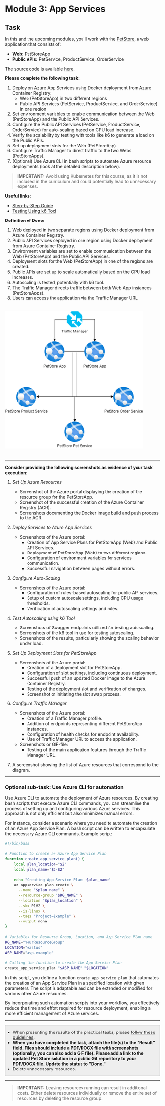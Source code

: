 # Module 3: App Services

## Task

In this and the upcoming modules, you'll work with the [PetStore](../../../README.md), a web application that consists of:

- **Web:** PetStoreApp
- **Public APIs:** PetService, ProductService, OrderService

The source code is available [here](../../../petstore).

**Please complete the following task:**

1. Deploy on Azure App Services using Docker deployment from Azure Container Registry:
   - Web (PetStoreApp) in two different regions
   - Public API Services (PetService, ProductService, and OrderService) in one region
2. Set environment variables to enable communication between the Web (PetStoreApp) and the Public API Services.
3. Configure the Public API Services (PetService, ProductService, OrderService) for auto-scaling based on CPU load increase.
4. Verify the scalability by testing with tools like k6 to generate a load on the Public APIs.
5. Set up deployment slots for the Web (PetStoreApp).
6. Configure Traffic Manager to direct traffic to the two Webs (PetStoreApps).
7. (Optional) Use Azure CLI in bash scripts to automate Azure resource deployments (look at the detailed description below).

>**IMPORTANT:** Avoid using Kubernetes for this course, as it is not included in the curriculum and could potentially lead to unnecessary expenses.

**Useful links:**

- [Step-by-Step Guide](guides/step-by-step-guide/step-by-step-guide.md)
- [Testing Using k6 Tool](guides/using-k6/using-k6.md)

**Definition of Done:**

1. Web deployed in two separate regions using Docker deployment from Azure Container Registry.
2. Public API Services deployed in one region using Docker deployment from Azure Container Registry.
3. Environment variables are set to enable communication between the Web (PetStoreApp) and the Public API Services.
4. Deployment slots for the Web (PetStoreApp) in one of the regions are created.
5. Public APIs are set up to scale automatically based on the CPU load increases.
6. Autoscaling is tested, potentially with k6 tool.
7. The Traffic Manager directs traffic between both Web App instances (PetStoreApps).
8. Users can access the application via the Traffic Manager URL.

<img src="images/scheme.png" width="450" style="margin: 20px 0; display: inline-block;"/>

<hr>

**Consider providing the following screenshots as evidence of your task execution:**

1. *Set Up Azure Resources*
   - Screenshot of the Azure portal displaying the creation of the resource group for the PetStoreApp.
   - Screenshot of the successful creation of the Azure Container Registry (ACR).
   - Screenshots documenting the Docker image build and push process to the ACR.

2. *Deploy Services to Azure App Services*
   - Screenshots of the Azure portal:
      - Creation of App Service Plans for PetStoreApp (Web) and Public API Services.
      - Deployment of PetStoreApp (Web) to two different regions.
      - Configuration of environment variables for services communication.
      - Successful navigation between pages without errors.

3. *Configure Auto-Scaling*
   - Screenshots of the Azure portal:
      - Configuration of rules-based autoscaling for public API services.
      - Setup of custom autoscale settings, including CPU usage thresholds.
      - Verification of autoscaling settings and rules.

4. *Test Autoscaling using k6 Tool*
    - Screenshots of Swagger endpoints utilized for testing autoscaling.
    - Screenshots of the k6 tool in use for testing autoscaling.
    - Screenshots of the results, particularly showing the scaling behavior under load.

5. *Set Up Deployment Slots for PetStoreApp*
   - Screenshots of the Azure portal:
      - Creation of a deployment slot for PetStoreApp.
      - Configuration of slot settings, including continuous deployment.
      - Successful push of an updated Docker image to the Azure Container Registry.
      - Testing of the deployment slot and verification of changes.
      - Screenshot of initiating the slot swap process.

6. *Configure Traffic Manager*
   - Screenshots of the Azure portal:
      - Creation of a Traffic Manager profile.
      - Addition of endpoints representing different PetStoreApp instances.
      - Configuration of health checks for endpoint availability.
      - Use of Traffic Manager URL to access the application.
   - Screenshots or GIF-file:
      - Testing of the main application features through the Traffic Manager URL.

7. A screenshot showing the list of Azure resources that correspond to the diagram.

<hr>

### Optional sub-task: Use Azure CLI for automation

Use Azure CLI to automate the deployment of Azure resources. By creating bash scripts that execute Azure CLI commands, you can streamline the process of setting up and configuring various Azure services. This approach is not only efficient but also minimizes manual errors.

For instance, consider a scenario where you need to automate the creation of an Azure App Service Plan. A bash script can be written to encapsulate the necessary Azure CLI commands. Example script:

```bash
#!/bin/bash

# Function to create an Azure App Service Plan
function create_app_service_plan() {
    local plan_location="$2"
    local plan_name="$1-$2"

    echo "Creating App Service Plan: $plan_name"
    az appservice plan create \
      --name "$plan_name" \
      --resource-group "$RG_NAME" \
      --location "$plan_location" \
      --sku P1V2 \
      --is-linux \
      --tags "Project=Example" \
      --output none
}

# Variables for Resource Group, Location, and App Service Plan name
RG_NAME="YourResourceGroup"
LOCATION="eastus"
ASP_NAME="asp-example"

# Calling the function to create the App Service Plan
create_app_service_plan "$ASP_NAME" "$LOCATION"
```

In this script, you define a function `create_app_service_plan` that automates the creation of an App Service Plan in a specified location with given parameters. The script is adaptable and can be extended or modified for various other Azure resources.

By incorporating such automation scripts into your workflow, you effectively reduce the time and effort required for resource deployment, enabling a more efficient management of Azure services.

<hr>

<div style="border: 1px solid #ccc; background-color: #eee;">
  <ul>
    <li>When presenting the results of the practical tasks, please <a href="../common/presenting-results/presenting-results.md">follow these guidelines</a>.</li>
    <li><strong>When you have completed the task, attach the file(s) to the "Result" field. Files should include a PDF/DOCX file with screenshots (optionally, you can also add a GIF file). Please add a link to the updated Pet Store solution in a public Git repository to your PDF/DOCX file. Update the status to "Done."</strong></li>
    <li>Delete unnecessary resources.</li>
  </ul>
</div>
<hr>

>**IMPORTANT:** Leaving resources running can result in additional costs. Either delete resources individually or remove the entire set of resources by deleting the resource group.